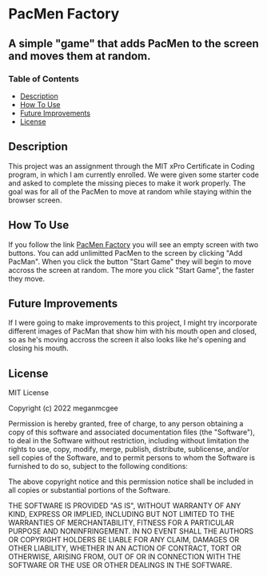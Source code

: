 # PacMen Factory
A simple "game" that adds PacMen to the screen and moves them at random.
---
### Table of Contents
- [Description](#Description)
- [How To Use](#HowToUse)
- [Future Improvements](#FutureImprovements)
- [License](#License)



## Description

This project was an assignment through the MIT xPro Certificate in Coding program, in which I am currently enrolled. We were given some starter code and asked to complete the missing pieces to make it work properly. The goal was for all of the PacMen to move at random while staying within the browser screen. 

## How To Use

If you follow the link [PacMen Factory](http://meganmcgee.github.io/PacMenFactory) you will see an empty screen with two buttons. You can add unlimitted PacMen to the screen by clicking "Add PacMan". When you click the button "Start Game" they will begin to move accross the screen at random. The more you click "Start Game", the faster they move.

## Future Improvements

If I were going to make improvements to this project, I might try incorporate different images of PacMan that show him with his mouth open and closed, so as he's moving accross the screen it also looks like he's opening and closing his mouth.

## License
MIT License

Copyright (c) 2022 meganmcgee

Permission is hereby granted, free of charge, to any person obtaining a copy
of this software and associated documentation files (the "Software"), to deal
in the Software without restriction, including without limitation the rights
to use, copy, modify, merge, publish, distribute, sublicense, and/or sell
copies of the Software, and to permit persons to whom the Software is
furnished to do so, subject to the following conditions:

The above copyright notice and this permission notice shall be included in all
copies or substantial portions of the Software.

THE SOFTWARE IS PROVIDED "AS IS", WITHOUT WARRANTY OF ANY KIND, EXPRESS OR
IMPLIED, INCLUDING BUT NOT LIMITED TO THE WARRANTIES OF MERCHANTABILITY,
FITNESS FOR A PARTICULAR PURPOSE AND NONINFRINGEMENT. IN NO EVENT SHALL THE
AUTHORS OR COPYRIGHT HOLDERS BE LIABLE FOR ANY CLAIM, DAMAGES OR OTHER
LIABILITY, WHETHER IN AN ACTION OF CONTRACT, TORT OR OTHERWISE, ARISING FROM,
OUT OF OR IN CONNECTION WITH THE SOFTWARE OR THE USE OR OTHER DEALINGS IN THE
SOFTWARE.
